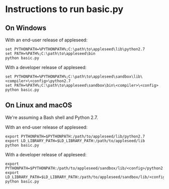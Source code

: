 Instructions to run basic.py
============================

On Windows
----------

With an end-user release of appleseed:

    set PYTHONPATH=%PYTHONPATH%;C:\path\to\appleseed\lib\python2.7
    set PATH=%PATH%;C:\path\to\appleseed\bin
    python basic.py


With a developer release of appleseed:

    set PYTHONPATH=%PYTHONPATH%;C:\path\to\appleseed\sandbox\lib\<compiler>\<config>\python2.7
    set PATH=%PATH%;C:\path\to\appleseed\sandbox\bin\<compiler>\<config>
    python basic.py


On Linux and macOS
------------------

We're assuming a Bash shell and Python 2.7.

With an end-user release of appleseed:

    export PYTHONPATH=$PYTHONPATH:/path/to/appleseed/lib/python2.7
    export LD_LIBRARY_PATH=$LD_LIBRARY_PATH:/path/to/appleseed/lib
    python basic.py


With a developer release of appleseed:

    export PYTHONPATH=$PYTHONPATH:/path/to/appleseed/sandbox/lib/<config>/python2.7
    export LD_LIBRARY_PATH=$LD_LIBRARY_PATH:/path/to/appleseed/sandbox/lib/<config>
    python basic.py
